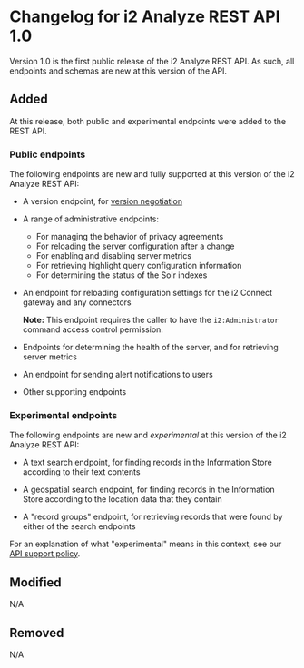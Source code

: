 # Changelog for i2 Analyze REST API 1.0

Version 1.0 is the first public release of the i2 Analyze REST API.
As such, all endpoints and schemas are new at this version of the API.

## Added

At this release, both public and experimental endpoints were added to the REST API.

### Public endpoints

The following endpoints are new and fully supported at this version of the i2 Analyze REST API:

- A version endpoint, for [version negotiation](../../version-negotiation-details.md)

- A range of administrative endpoints:

  - For managing the behavior of privacy agreements
  - For reloading the server configuration after a change
  - For enabling and disabling server metrics
  - For retrieving highlight query configuration information
  - For determining the status of the Solr indexes

- An endpoint for reloading configuration settings for the i2 Connect gateway and any connectors

  **Note:** This endpoint requires the caller to have the `i2:Administrator` command access control permission.

- Endpoints for determining the health of the server, and for retrieving server metrics

- An endpoint for sending alert notifications to users

- Other supporting endpoints

### Experimental endpoints

The following endpoints are new and _experimental_ at this version of the i2 Analyze REST API:

- A text search endpoint, for finding records in the Information Store according to their text contents

- A geospatial search endpoint, for finding records in the Information Store according to the location data that they contain

- A "record groups" endpoint, for retrieving records that were found by either of the search endpoints

For an explanation of what "experimental" means in this context, see our [API support policy](../../api-support-policy#support-for-experimental-endpoints).

## Modified

N/A

## Removed

N/A

